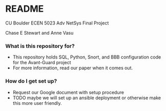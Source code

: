 # README #

CU Boulder ECEN 5023
Adv NetSys Final Project

Chase E Stewart and Anne Vasu

### What is this repository for? ###

* This repository holds SQL, Python, Snort, and BBB configuration code for the Avant-Guard project
* For more information, read our paper when it comes out.

### How do I get set up? ###

* Request our Google document with setup procedure
* TODO maybe we will set up an ansible deployment or otherwise make this more user friendly.